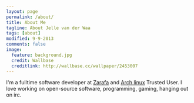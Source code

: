 ```yaml
---
layout: page
permalink: /about/
title: About Me
tagline: About Jelle van der Waa
tags: [about]
modified: 9-9-2013
comments: false
image:
  feature: background.jpg
  credit: Wallbase
  creditlink: http://wallbase.cc/wallpaper/2453007
---
```


I'm a fulltime software developer at [Zarafa](http://www.zarafa.com) and [Arch linux](https://www.archlinux.org) Trusted User. I love working on open-source software, programming, gaming, hanging out on irc.
